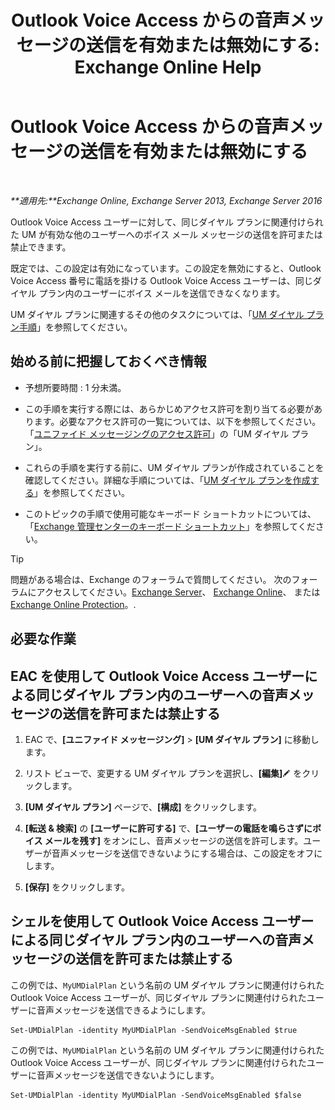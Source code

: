 ﻿---
title: 'Outlook Voice Access からの音声メッセージの送信を有効または無効にする: Exchange Online Help'
TOCTitle: Outlook Voice Access からの音声メッセージの送信を有効または無効にする
ms:assetid: 63544ae2-6a28-40b2-82fc-3df83e93ee56
ms:mtpsurl: https://technet.microsoft.com/ja-jp/library/Ee423546(v=EXCHG.150)
ms:contentKeyID: 52057435
ms.date: 05/22/2018
mtps_version: v=EXCHG.150
ms.translationtype: HT
---

# Outlook Voice Access からの音声メッセージの送信を有効または無効にする

 

_**適用先:**Exchange Online, Exchange Server 2013, Exchange Server 2016_

Outlook Voice Access ユーザーに対して、同じダイヤル プランに関連付けられた UM が有効な他のユーザーへのボイス メール メッセージの送信を許可または禁止できます。

既定では、この設定は有効になっています。この設定を無効にすると、Outlook Voice Access 番号に電話を掛ける Outlook Voice Access ユーザーは、同じダイヤル プラン内のユーザーにボイス メールを送信できなくなります。

UM ダイヤル プランに関連するその他のタスクについては、「[UM ダイヤル プラン手順](um-dial-plan-procedures-exchange-2013-help.md)」を参照してください。

## 始める前に把握しておくべき情報

  - 予想所要時間 : 1 分未満。

  - この手順を実行する際には、あらかじめアクセス許可を割り当てる必要があります。必要なアクセス許可の一覧については、以下を参照してください。「[ユニファイド メッセージングのアクセス許可](unified-messaging-permissions-exchange-2013-help.md)」の「UM ダイヤル プラン」。

  - これらの手順を実行する前に、UM ダイヤル プランが作成されていることを確認してください。詳細な手順については、「[UM ダイヤル プランを作成する](create-a-um-dial-plan-exchange-2013-help.md)」を参照してください。

  - このトピックの手順で使用可能なキーボード ショートカットについては、「[Exchange 管理センターのキーボード ショートカット](keyboard-shortcuts-in-the-exchange-admin-center-exchange-online-protection-help.md)」を参照してください。


> [!TIP]
> 問題がある場合は、Exchange のフォーラムで質問してください。 次のフォーラムにアクセスしてください。<A href="https://go.microsoft.com/fwlink/p/?linkid=60612">Exchange Server</A>、 <A href="https://go.microsoft.com/fwlink/p/?linkid=267542">Exchange Online</A>、 または <A href="https://go.microsoft.com/fwlink/p/?linkid=285351">Exchange Online Protection</A>。.



## 必要な作業

## EAC を使用して Outlook Voice Access ユーザーによる同じダイヤル プラン内のユーザーへの音声メッセージの送信を許可または禁止する

1.  EAC で、**\[ユニファイド メッセージング\]** \> **\[UM ダイヤル プラン\]** に移動します。

2.  リスト ビューで、変更する UM ダイヤル プランを選択し、**\[編集\]**![編集アイコン](images/Bb124582.6f53ccb2-1f13-4c02-bea0-30690e6ea71d(EXCHG.150).gif "編集アイコン") をクリックします。

3.  **\[UM ダイヤル プラン\]** ページで、**\[構成\]** をクリックします。

4.  **\[転送 & 検索\]** の **\[ユーザーに許可する\]** で、**\[ユーザーの電話を鳴らさずにボイス メールを残す\]** をオンにし、音声メッセージの送信を許可します。ユーザーが音声メッセージを送信できないようにする場合は、この設定をオフにします。

5.  **\[保存\]** をクリックします。

## シェルを使用して Outlook Voice Access ユーザーによる同じダイヤル プラン内のユーザーへの音声メッセージの送信を許可または禁止する

この例では、`MyUMDialPlan` という名前の UM ダイヤル プランに関連付けられた Outlook Voice Access ユーザーが、同じダイヤル プランに関連付けられたユーザーに音声メッセージを送信できるようにします。

    Set-UMDialPlan -identity MyUMDialPlan -SendVoiceMsgEnabled $true

この例では、`MyUMDialPlan` という名前の UM ダイヤル プランに関連付けられた Outlook Voice Access ユーザーが、同じダイヤル プランに関連付けられたユーザーに音声メッセージを送信できないようにします。

    Set-UMDialPlan -identity MyUMDialPlan -SendVoiceMsgEnabled $false


